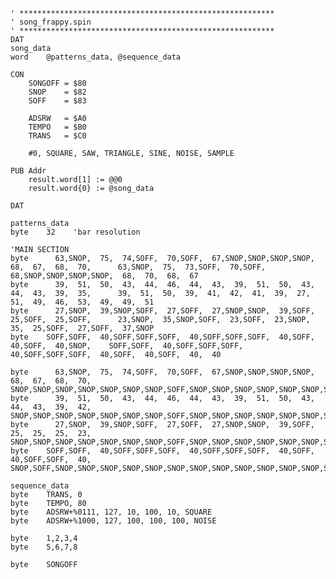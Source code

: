 
    ' *********************************************************
    ' song_frappy.spin
    ' *********************************************************
    DAT
    song_data
    word    @patterns_data, @sequence_data

    CON
        SONGOFF = $80
        SNOP    = $82
        SOFF    = $83

        ADSRW   = $A0
        TEMPO   = $B0
        TRANS   = $C0

        #0, SQUARE, SAW, TRIANGLE, SINE, NOISE, SAMPLE

    PUB Addr
        result.word[1] := @@0
        result.word{0} := @song_data

    DAT

    patterns_data
    byte    32    'bar resolution

    'MAIN SECTION
    byte      63,SNOP,  75,  74,SOFF,  70,SOFF,  67,SNOP,SNOP,SNOP,SNOP,  68,  67,  68,  70,      63,SNOP,  75,  73,SOFF,  70,SOFF,  68,SNOP,SNOP,SNOP,SNOP,  68,  70,  68,  67
    byte      39,  51,  50,  43,  44,  46,  44,  43,  39,  51,  50,  43,  44,  43,  39,  35,      39,  51,  50,  39,  41,  42,  41,  39,  27,  51,  49,  46,  53,  49,  49,  51
    byte      27,SNOP,  39,SNOP,SOFF,  27,SOFF,  27,SNOP,SNOP,  39,SOFF,  25,SOFF,  25,SOFF,      23,SNOP,  35,SNOP,SOFF,  23,SOFF,  23,SNOP,  35,  25,SOFF,  27,SOFF,  37,SNOP
    byte    SOFF,SOFF,  40,SOFF,SOFF,SOFF,  40,SOFF,SOFF,SOFF,  40,SOFF,  40,SOFF,  40,SNOP,    SOFF,SOFF,  40,SOFF,SOFF,SOFF,  40,SOFF,SOFF,SOFF,  40,SOFF,  40,SOFF,  40,  40

    byte      63,SNOP,  75,  74,SOFF,  70,SOFF,  67,SNOP,SNOP,SNOP,SNOP,  68,  67,  68,  70,    SNOP,SNOP,SNOP,SNOP,SNOP,SNOP,SNOP,SOFF,SNOP,SNOP,SNOP,SNOP,SNOP,SNOP,SNOP,SNOP
    byte      39,  51,  50,  43,  44,  46,  44,  43,  39,  51,  50,  43,  44,  43,  39,  42,    SNOP,SNOP,SNOP,SNOP,SNOP,SNOP,SNOP,SOFF,SNOP,SNOP,SNOP,SNOP,SNOP,SNOP,SNOP,SNOP
    byte      27,SNOP,  39,SNOP,SOFF,  27,SOFF,  27,SNOP,SNOP,  39,SOFF,  25,  25,  25,  23,    SNOP,SNOP,SNOP,SNOP,SNOP,SNOP,SNOP,SOFF,SNOP,SNOP,SNOP,SNOP,SNOP,SNOP,SNOP,SNOP
    byte    SOFF,SOFF,  40,SOFF,SOFF,SOFF,  40,SOFF,SOFF,SOFF,  40,SOFF,  40,SOFF,SOFF,  40,    SNOP,SOFF,SNOP,SNOP,SNOP,SNOP,SNOP,SNOP,SNOP,SNOP,SNOP,SNOP,SNOP,SNOP,SNOP,SNOP

    sequence_data
    byte    TRANS, 0
    byte    TEMPO, 80
    byte    ADSRW+%0111, 127, 10, 100, 10, SQUARE
    byte    ADSRW+%1000, 127, 100, 100, 100, NOISE

    byte    1,2,3,4
    byte    5,6,7,8

    byte    SONGOFF
